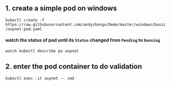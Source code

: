##  1. create a simple pod on windows
```kubectl create -f https://raw.githubusercontent.com/andyzhangx/Demo/master/windows/basic/aspnet-pod.yaml```

#### watch the status of pod until its `Status` changed from `Pending` to `Running`
```watch kubectl describe po aspnet```

## 2. enter the pod container to do validation
```kubectl exec -it aspnet -- cmd```
